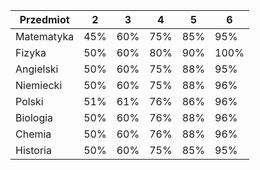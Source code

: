 Przedmiot|2|3|4|5|6
---|---|---|---|---|---
Matematyka|45%  |60%  |75%  |85%  |95%
Fizyka    |50%   |60%   |80%   |90%   |100%
Angielski  |50%   |60%   |75%   |88%   |95%  
Niemiecki  |50%   |60%   |75%   |88%   |96%  
Polski  |51%   |61%   |76%   |86%   |96%  
Biologia  |50%   |60%   |76%   |88%   |96%  
Chemia  |50%   |60%   |76%   |88%   |96%  
Historia  |50%   |60%   |75%   |85%   |95%  
